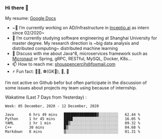 ### Hi there 👋

My resume: [Google Docs](https://docs.google.com/document/d/1o7iQKDF-_HZUHg6cGiCSl6txrcuQ2tbQttHFFAUeRhc/edit?usp=sharing)

- ~🔭 I’m currently working on AD/Infrastructure in [Inceptio.ai](https://www.inceptio.ai/) as intern since 02/2020~
- 🌱 I’m currently studying software engineering at Shanghai University for master degree. My research direction is ~big data analysis and distributed computing~ distributed machine learning
- 💬 Discuss with me about Java^8, microservices framework such as [Micronaut](http://micronaut.io/) or Spring, gRPC, RESTful, MySQL, Docker, K8s...
- 📫 How to reach me: shouspencercjh@foxmail.com
- ⚡ Fun fact: 🚴‍♂️, ⚽(GK🥅), 🏓, 🏸

I’m not active on Github befor but often participate in the discussion of some issues about projects my team using because of internship.

Wakatime (Last 7 Days from Yesterday) :

<!--START_SECTION:waka-->
```text
Week: 05 December, 2020 - 12 December, 2020

Java       6 hrs 49 mins   ███████████████▓░░░░░░░░░   62.44 % 
Python     1 hr 45 mins    ████░░░░░░░░░░░░░░░░░░░░░   16.05 % 
YAML       1 hr 1 min      ██▒░░░░░░░░░░░░░░░░░░░░░░   09.32 % 
C++        30 mins         █▒░░░░░░░░░░░░░░░░░░░░░░░   04.68 % 
Markdown   8 mins          ▒░░░░░░░░░░░░░░░░░░░░░░░░   01.31 % 
```
<!--END_SECTION:waka-->
